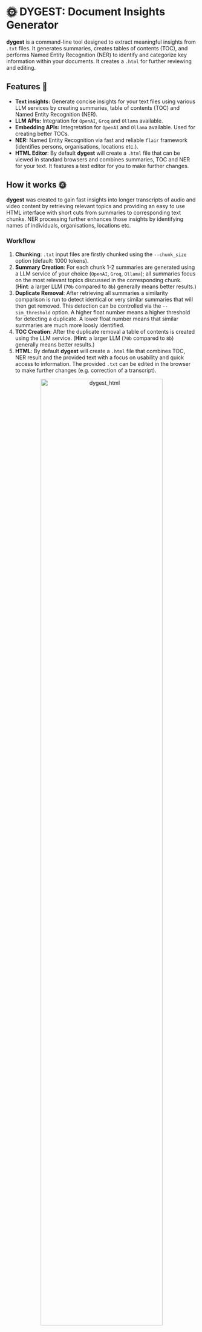 # 🌞 DYGEST: Document Insights Generator
**dygest** is a command-line tool designed to extract meaningful insights from `.txt` files. It generates summaries, creates tables of contents (TOC), and performs Named Entity Recognition (NER) to identify and categorize key information within your documents. It creates a `.html` for further reviewing and editing.

## Features 🧩 
- **Text insights:** Generate concise insights for your text files using various LLM services by creating summaries, table of contents (TOC) and Named Entity Recognition (NER).
- **LLM APIs:** Integration for `OpenAI`, `Groq` and `Ollama` available.
- **Embedding APIs:** Integretation for `OpenAI` and `Ollama` available. Used for creating better TOCs.
- **NER:** Named Entity Recognition via fast and reliable `flair` framework (identifies persons, organisations, locations etc.).
- **HTML Editor**: By default **dygest** will create a `.html` file that can be viewed in standard browsers and combines summaries, TOC and NER for your text. It features a text editor for you to make further changes.

## How it works 🌞
**dygest** was created to gain fast insights into longer transcripts of audio and video content by retrieving relevant topics and providing an easy to use HTML interface with short cuts from summaries to corresponding text chunks. NER processing further enhances those insights by identifying names of individuals, organisations, locations etc.

### Workflow
1. **Chunking**: `.txt` input files are firstly chunked using the `--chunk_size` option (default: 1000 tokens).
2. **Summary Creation**: For each chunk 1-2 summaries are generated using a LLM service of your choice (`OpenAI`, `Groq`, `Ollama`); all summaries focus on the most relevant topics discussed in the corresponding chunk. (**Hint**: a larger LLM (`70b` compared to `8b`) generally means better results.)
3. **Duplicate Removal**: After retrieving all summaries a similarity comparison is run to detect identical or very similar summaries that will then get removed. This detection can be controlled via the `--sim_threshold` option. A higher float number means a higher threshold for detecting a duplicate. A lower float number means that similar summaries are much more loosly identified.
4. **TOC Creation**: After the duplicate removal a table of contents is created using the LLM service. (**Hint**: a larger LLM (`70b` compared to `8b`) generally means better results.)
5. **HTML**: By default **dygest** will create a `.html` file that combines TOC, NER result and the provided text with a focus on usability and quick access to information. The provided `.txt` can be edited in the browser to make further changes (e.g. correction of a transcript).
  
<p align="center">
  <img width="80%" alt="dygest_html" src="https://github.com/user-attachments/assets/163a5e8f-db6c-49b1-b762-bbb38f86da3a">
</p>

## Requirements
- `Python >= 3.10` 
- API Keys for `OpenAI` and/or `Groq` *or* a running `Ollama` instance
- API Keys have to be stored in your environment (e.g. `export $OPENAI_API_KEY=skj....`)

## Installation

### Clone this repository
```shell
git clone https://github.com/tsmdt/dygest.git
```

### Change to folder
```shell
cd dygest
```

### Create a virtual environment
```shell
python3 -m venv venv
```

### Activate the environment
```shell
source venv/bin/activate
```

### Install dygest
```shell
pip install .
```


## Usage
```shell
>>> dygest

 Usage: dygest [OPTIONS]

 🌞 DYGEST: Document Insights Generator 🌞

╭─ Options ──────────────────────────────────────────────────────────────────────────────────────────────────────────────────────────────────────────────────╮
│ *  --files               -f         TEXT                         Path to the input folder or .txt file. [default: None] [required]                         │
│    --output_dir          -o         TEXT                         If not provided, outputs will be saved in the input folder. [default: None]               │
│    --llm_service         -llm       [ollama|openai|groq]         Select the LLM service for creating digests. [default: groq]                              │
│    --llm_model           -m         TEXT                         LLM model name. Defaults to 'llama-3.1-70b-versatile' (Groq), 'gpt-4o-mini' (OpenAI) or   │
│                                                                  'llama3.1' (Ollama).                                                                      │
│                                                                  [default: None]                                                                           │
│    --temperature         -t         FLOAT                        Temperature of LLM. [default: 0.1]                                                        │
│    --embedding_service   -emb       [ollama|openai]              Select the Embedding service for creating digests. [default: openai]                      │
│    --embedding_model     -e         TEXT                         Embedding model name. Defaults to 'text-embedding-3-small' (OpenAI) or 'nomic-embed-text' │
│                                                                  (Ollama).                                                                                 │
│                                                                  [default: None]                                                                           │
│    --chunk_size          -c         INTEGER                      Maximum number of tokens per chunk. [default: 1000]                                       │
│    --sim_threshold       -sim       FLOAT                        Similarity threshold for removing duplicate summaries. [default: 0.85]                    │
│    --ner                                                         Enable Named Entity Recognition (NER). Defaults to False.                                 │
│    --lang                -l         [auto|ar|de|da|en|fr|es|nl]  Language of file(s) for NER. Defaults to auto-detection. [default: auto]                  │
│    --precise             -p                                      Enable precise mode for NER. Defaults to fast mode.                                       │
│    --verbose             -v                                      Enable verbose output. Defaults to False.                                                 │
│    --export_metadata     -meta                                   Enable exporting metadata to output file(s). Defaults to False.                           │
│    --install-completion                                          Install completion for the current shell.                                                 │
│    --show-completion                                             Show completion for the current shell, to copy it or customize the installation.          │
│    --help                                                        Show this message and exit.                                                               │
╰────────────────────────────────────────────────────────────────────────────────────────────────────────────────────────────────────────────────────────────╯
```

## Examples

### Generate dygest with default settings:
```shell
dygest --files ./documents/my_txt.txt -llm groq -emb openai 
```
Creates dygest using `Groq API` with default model `llama-3.1-70b-versatile` and `OpenAI Embeddings` model `text-embedding-3-small`.

### Generate dygest with NER using local LLMs:
```shell
dygest --files ./documents/my_txt.txt -llm ollama -m llama3.1:8b-instruct-q8_0 -emb ollama -e chroma/all-minilm-l6-v2-f32:latest --ner -v -meta
```
Creates a `.html` using `Ollama` with LLM `llama3.1:8b-instruct-q8_0` and embeddings model `chroma/all-minilm-l6-v2-f32:latest` while enabling `NER`, `verbose` output and exporting processing `metadata` to the `.html`. Make sure that you have the models you want to use pulled with `Ollama` first.

### Generate dygest OpenAI with NER and genereous duplicate removal:
```shell
dygest --files ./documents/my_txt.txt -llm openai -emb openai --ner -p --sim_threshold 0.6
```
Creates a `.html` using `OpenAI` with default LLM `gpt-4o-mini` and default embedding model `text-embedding-3-small` while enabling `NER` in `precise` mode. The similarity threshold set with `sim_threshold` is generous and will remove many summaries that are somewhat comparable to other ones found in the TOC.
